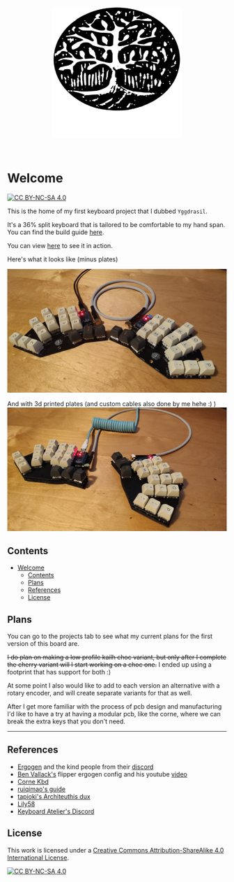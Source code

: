 <div align="center">
  <img width="300" height="300" src="media/logo_white_bg_text.svg" alt="Yggdrasil">
</div>

</br>
</br>

# Welcome

[![CC BY-NC-SA 4.0][cc-by-nc-sa-shield]][cc-by-nc-sa]

This is the home of my first keyboard project that I dubbed `Yggdrasil`.

It's a 36% split keyboard that is tailored to be comfortable to my hand span. You can find the build guide [here](./docs/build.md).

You can view [here](https://www.youtube.com/watch?v=r2uFzhUAN9s) to see it in action.

Here's what it looks like (minus plates)

![Final](media/final_rev1_1.jpg)

And with 3d printed plates (and custom cables also done by me hehe :) )
![Final_v2](media/rev1_plates_cables.jpg)

## Contents

- [Welcome](#welcome)
  - [Contents](#contents)
  - [Plans](#plans)
  - [References](#references)
  - [License](#license)

## Plans

You can go to the projects tab to see what my current plans for the first version of this board are.

~~I do plan on making a low profile kailh choc variant, but only after I complete the cherry variant will I start working on a choc one.~~ I ended up using a footprint that has support for both :)

At some point I also would like to add to each version an alternative with a rotary encoder, and will create separate variants for that as well.

After I get more familiar with the process of pcb design and manufacturing I'd like to have a try at having a modular pcb, like the corne, where we can break the extra keys that you don't need.

---

## References

- [Ergogen](https://github.com/ergogen/ergogen) and the kind people from their [discord](https://discord.gg/nbKcAZB)
- [Ben Vallack's](https://github.com/benvallack/ergogen) flipper ergogen config and his youtube [video](https://www.youtube.com/watch?v=UKfeJrRIcxw)
- [Corne Kbd](https://github.com/foostan/crkbd)
- [ruiqimao's guide](https://github.com/ruiqimao/keyboard-pcb-guide)
- [tapioki's Architeuthis dux](https://github.com/tapioki/cephalopoda/tree/main/Architeuthis%20dux)
- [Lily58](https://github.com/kata0510/Lily58)
- [Keyboard Atelier's Discord](https://discord.gg/b7vwhHS)

## License

This work is licensed under a [Creative Commons Attribution-ShareAlike 4.0 International License][cc-by-nc-sa].

[![CC BY-NC-SA 4.0][cc-by-nc-sa-image]][cc-by-nc-sa]

[cc-by-nc-sa]: http://creativecommons.org/licenses/by-nc-sa/4.0/
[cc-by-nc-sa-image]: https://licensebuttons.net/l/by-nc-sa/4.0/88x31.png
[cc-by-nc-sa-shield]: https://img.shields.io/badge/License-CC%20BY--NC--SA%204.0-lightgrey.svg
